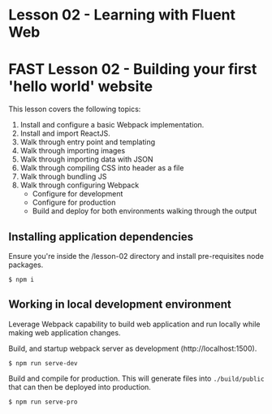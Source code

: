 # Lesson 02 - Learning with Fluent Web

# FAST Lesson 02 - Building your first 'hello world' website

This lesson covers the following topics:
1. Install and configure a basic Webpack implementation.
2. Install and import ReactJS.
3. Walk through entry point and templating
4. Walk through importing images
5. Walk through importing data with JSON
6. Walk through compiling CSS into header as a file
7. Walk through bundling JS
8. Walk through configuring Webpack
    * Configure for development
    * Configure for production
    * Build and deploy for both environments walking through the output

## Installing application dependencies
Ensure you're inside the /lesson-02 directory and install pre-requisites node packages.
```
$ npm i
```

## Working in local development environment
Leverage Webpack capability to build web application and run locally while making web application changes.

Build, and startup webpack server as development (http://localhost:1500).
```
$ npm run serve-dev
```

Build and compile for production. This will generate files into `./build/public` that can then be deployed into production.
```
$ npm run serve-pro
```